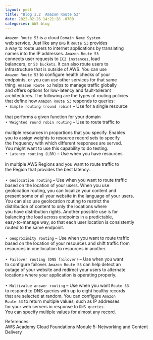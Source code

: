 ```yaml
---
layout: post
title: "Blog 1.2  Amazon Route 53"
date: 2022-02-26 14:21:28 -0700
categories: AWS blog
---
```

`Amazon Route 53` is a cloud `Domain Name System`  <br>
 web service. Just like any `DNS`  it `Route 53` provides <br>
 a way to route users to internet applications by translating <br>
 names into the IP addresses. `Amazon Route 53` <br>
 connects user requests to `EC2 instances`, load <br>
 balancers, or `S3 buckets`. It can also route users to <br>
 infrastructure that is outside of AWS. You can use <br>
 `Amazon Route 53` to configure health checks of your <br>
 endpoints, or you can use other services for that same <br>
 thing. `Amazon Route 53` helps to manage traffic globally <br>
 and offers options for low-latency and fault-tolerant <br>
architectures. The following are the types of routing policies <br>
 that define how `Amazon Route 53` responds to queries: <br>
`• Simple routing (round robin)` – Use for a single resource <br> <br>
 that performs a given function for your domain <br>
`• Weighted round robin routing` – Use to route traffic to <br> <br>
 multiple resources in proportions that you specify. Enables <br>
 you to assign weights to resource record sets to specify <br>
 the frequency with which different responses are served. <br>
 You might want to use this capability to do testing.  <br>
`• Latency routing (LBR)` – Use when you have resources <br> <br>
 in multiple AWS Regions and you want to route traffic to <br>
 the Region that provides the best latency.  <br> <br>
`• Geolocation routing` – Use when you want to route traffic <br>
 based on the location of your users. When you use <br>
 geolocation routing, you can localize your content and <br>
 present some or all your website in the language of your users. <br>
You can also use geolocation routing to restrict the <br>
 distribution of content to only the locations where <br>
you have distribution rights. Another possible use is for <br>
 balancing the load across endpoints in a predictable,  <br>
easy-to-manage way, so that each user location is consistently <br>
 routed to the same endpoint.  <br> <br>
`• Geoproximity routing` – Use when you want to route traffic <br>
 based on the location of your resources and shift traffic from <br>
resources in one location to resources in another.  <br> <br>
`• Failover routing (DNS failover)` – Use when you want <br>
to configure failover. `Amazon Route 53` can help detect an <br>
 outage of your website and redirect your users to alternate <br>
 locations where your application is operating properly. <br> <br>
`• Multivalue answer routing` – Use when you want `Route 53` <br>
 to respond to DNS queries with up to eight healthy records <br>
 that are selected at random. You can configure `Amazon` <br>
`Route 53` to return multiple values, such as IP addresses <br>
 for your web servers in response to `DNS queries`. <br>
You can specify multiple values for almost any record. <br>

<H14> References: </H14> <br>
<H14> AWS Academy Cloud Foundations 
Module 5: Networking and Content Delivery </H14>

